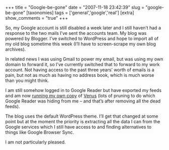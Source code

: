 +++
title = "Google-be-gone"
date = "2007-11-18 23:42:39"
slug = "google-be-gone"
[taxonomies]
tags = ['general','google','real']
[extra]
show_comments = "true"
+++

So, my Google account is still disabled a week later and I still haven’t had a response to the two mails I’ve sent the accounts team. My blog was powered by Blogger. I’ve switched to WordPress and hope to import all of my old blog sometime this week (I’ll have to screen-scrape my own blog archives).

In related news I was using Gmail to power my email, but was using my own domain to forward it, so I’ve currently switched that to forward to my work account. Not having access to the past three years’ worth of emails is a pain, but not as much as having no address book, which is much worse than you might think.

I am still somehow logged in to Google Reader but have exported my feeds and am now [running my own copy](http://philwilson.org/feeds) of [Venus](http://intertwingly.net/code/venus/) (lots of pruning to do which Google Reader was hiding from me – and that’s after removing all the dead feeds).

The blog uses the default WordPress theme. I’ll get that changed at some point but at the moment the priority is extracting all the data I can from the Google services which I still have access to and finding alternatives to things like Google Browser Sync.

I am not particularly pleased.
